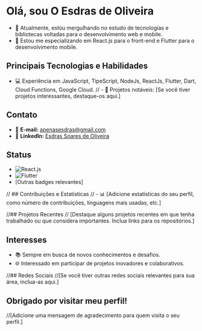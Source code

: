 # Olá, sou O Esdras de Oliveira
- 🔭 Atualmente, estou mergulhando no estudo de tecnologias e bibliotecas voltadas para o desenvolvimento web e mobile.
- 🌱 Estou me especializando em React.js para o front-end e Flutter para o desenvolvimento mobile.

## Principais Tecnologias e Habilidades
- 💻 Experiência em JavaScript, TipeScript, NodeJs, ReactJs, Flutter, Dart, Cloud Functions, Google Cloud.
// - 🚀 Projetos notáveis: [Se você tiver projetos interessantes, destaque-os aqui.]

## Contato
- 📧 **E-mail:** [apenasesdras@gmail.com](mailto:apenasesdras@gmail.com)
- 🔗 **LinkedIn:** [Esdras Soares de Oliveira](https://www.linkedin.com/in/esdras-soares-de-oliveira-283528210/)

## Status
- ![React.js](https://img.shields.io/badge/React.js-Expert-blue?style=for-the-badge&logo=react)
- ![Flutter](https://img.shields.io/badge/Flutter-Intermediate-blue?style=for-the-badge&logo=flutter)
- [Outras badges relevantes]

// ## Contribuições e Estatísticas
// - 📊 [Adicione estatísticas do seu perfil, como número de contribuições, linguagens mais usadas, etc.]

//## Projetos Recentes
// [Destaque alguns projetos recentes em que tenha trabalhado ou que considera importantes. Inclua links para os repositórios.]

## Interesses
- 📚 Sempre em busca de novos conhecimentos e desafios.
- 🌐 Interessado em participar de projetos inovadores e colaborativos.

//## Redes Sociais
//[Se você tiver outras redes sociais relevantes para sua área, inclua-as aqui.]

## Obrigado por visitar meu perfil!
//[Adicione uma mensagem de agradecimento para quem visita o seu perfil.]
